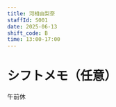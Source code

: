 ```yaml
---
title: 河相由梨奈
staffId: S001
date: 2025-06-13
shift_code: B
time: 13:00-17:00
---
```

# シフトメモ（任意）
午前休 